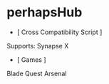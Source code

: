 # perhapsHub

- [ Cross Compatibility Script ] 

 Supports: Synapse X
 
 - [ Games ] 
 
 Blade Quest
 Arsenal
